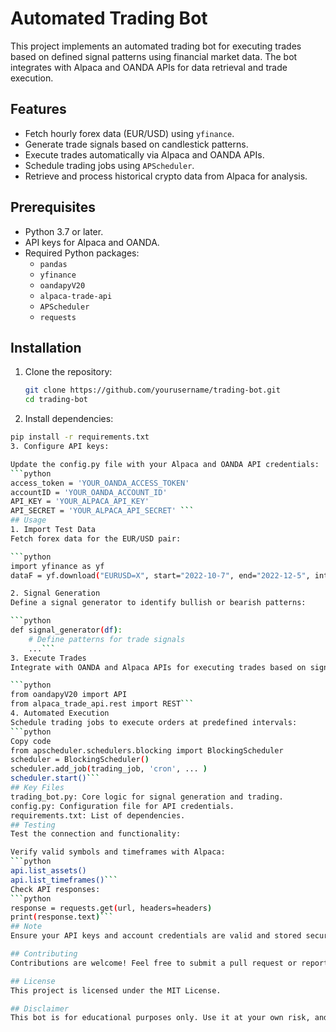 # Automated Trading Bot

This project implements an automated trading bot for executing trades based on defined signal patterns using financial market data. The bot integrates with Alpaca and OANDA APIs for data retrieval and trade execution. 

## Features
- Fetch hourly forex data (EUR/USD) using `yfinance`.
- Generate trade signals based on candlestick patterns.
- Execute trades automatically via Alpaca and OANDA APIs.
- Schedule trading jobs using `APScheduler`.
- Retrieve and process historical crypto data from Alpaca for analysis.

## Prerequisites
- Python 3.7 or later.
- API keys for Alpaca and OANDA.
- Required Python packages:
  - `pandas`
  - `yfinance`
  - `oandapyV20`
  - `alpaca-trade-api`
  - `APScheduler`
  - `requests`

## Installation
1. Clone the repository:
   ```bash
   git clone https://github.com/yourusername/trading-bot.git
   cd trading-bot
2. Install dependencies:

```bash
pip install -r requirements.txt
3. Configure API keys:

Update the config.py file with your Alpaca and OANDA API credentials:
```python
access_token = 'YOUR_OANDA_ACCESS_TOKEN'
accountID = 'YOUR_OANDA_ACCOUNT_ID'
API_KEY = 'YOUR_ALPACA_API_KEY'
API_SECRET = 'YOUR_ALPACA_API_SECRET' ```
## Usage
1. Import Test Data
Fetch forex data for the EUR/USD pair:

```python
import yfinance as yf
dataF = yf.download("EURUSD=X", start="2022-10-7", end="2022-12-5", interval='1h')```

2. Signal Generation
Define a signal generator to identify bullish or bearish patterns:

```python
def signal_generator(df):
    # Define patterns for trade signals
    ...```
3. Execute Trades
Integrate with OANDA and Alpaca APIs for executing trades based on signals:

```python
from oandapyV20 import API
from alpaca_trade_api.rest import REST```
4. Automated Execution
Schedule trading jobs to execute orders at predefined intervals:
```python
Copy code
from apscheduler.schedulers.blocking import BlockingScheduler
scheduler = BlockingScheduler()
scheduler.add_job(trading_job, 'cron', ... )
scheduler.start()```
## Key Files
trading_bot.py: Core logic for signal generation and trading.
config.py: Configuration file for API credentials.
requirements.txt: List of dependencies.
## Testing
Test the connection and functionality:

Verify valid symbols and timeframes with Alpaca:
```python
api.list_assets()
api.list_timeframes()```
Check API responses:
```python
response = requests.get(url, headers=headers)
print(response.text)```
## Note
Ensure your API keys and account credentials are valid and stored securely. Avoid hardcoding sensitive information directly in the script.

## Contributing
Contributions are welcome! Feel free to submit a pull request or report issues.

## License
This project is licensed under the MIT License.

## Disclaimer
This bot is for educational purposes only. Use it at your own risk, and ensure compliance with all applicable laws and regulations.

